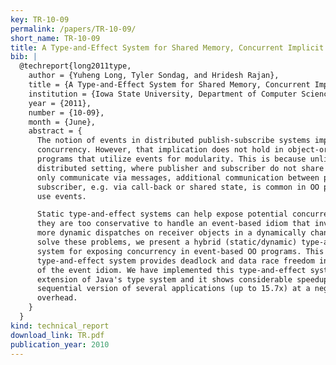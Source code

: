 ```yaml
---
key: TR-10-09
permalink: /papers/TR-10-09/
short_name: TR-10-09
title: A Type-and-Effect System for Shared Memory, Concurrent Implicit Invocation Systems
bib: |
  @techreport{long2011type,
    author = {Yuheng Long, Tyler Sondag, and Hridesh Rajan},
    title = {A Type-and-Effect System for Shared Memory, Concurrent Implicit Invocation Systems},
    institution = {Iowa State University, Department of Computer Science},
    year = {2011},
    number = {10-09},
    month = {June},
    abstract = {
      The notion of events in distributed publish-subscribe systems implies safe
      concurrency. However, that implication does not hold in object-oriented (OO)
      programs that utilize events for modularity. This is because unlike the
      distributed setting, where publisher and subscriber do not share state and
      only communicate via messages, additional communication between publisher and
      subscriber, e.g. via call-back or shared state, is common in OO programs that
      use events.

      Static type-and-effect systems can help expose potential concurrency, however,
      they are too conservative to handle an event-based idiom that involves zero or
      more dynamic dispatches on receiver objects in a dynamically changing list. To
      solve these problems, we present a hybrid (static/dynamic) type-and-effect
      system for exposing concurrency in event-based OO programs. This
      type-and-effect system provides deadlock and data race freedom in such usage
      of the event idiom. We have implemented this type-and-effect system as an
      extension of Java's type system and it shows considerable speedup over the
      sequential version of several applications (up to 15.7x) at a negligible
      overhead.
    }
  }
kind: technical_report
download_link: TR.pdf
publication_year: 2010
---
```

